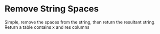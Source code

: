 # Remove String Spaces

Simple, remove the spaces from the string, then return the resultant string.
Return a table contains x and res columns